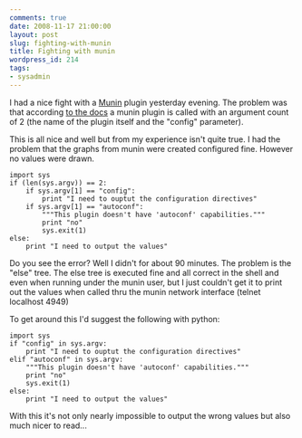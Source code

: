 ```yaml
---
comments: true
date: 2008-11-17 21:00:00
layout: post
slug: fighting-with-munin
title: Fighting with munin
wordpress_id: 214
tags:
- sysadmin
---
```


I had a nice fight with a [Munin](http://munin.projects.linpro.no/) plugin yesterday evening. The problem was that according [to the docs](http://munin.projects.linpro.no/wiki/HowToWritePlugins) a munin plugin is called with an argument count of 2 (the name of the plugin itself and the "config" parameter).

This is all nice and well but from my experience isn't quite true. I had the problem that the graphs from munin were created configured fine. However no values were drawn.

    
    import sys
    if (len(sys.argv)) == 2:
        if sys.argv[1] == "config":
            print "I need to ouptut the configuration directives"
        if sys.argv[1] == "autoconf":
            """This plugin doesn't have 'autoconf' capabilities."""
            print "no"
            sys.exit(1)
    else:
        print "I need to output the values"


Do you see the error? Well I didn't for about 90 minutes. The problem is the "else" tree. The else tree is executed fine and all correct in the shell and even when running under the munin user, but I just couldn't get it to print out the values when called thru the munin network interface (telnet localhost 4949)

To get around this I'd suggest the following with python:

    
    import sys
    if "config" in sys.argv:
        print "I need to ouptut the configuration directives"
    elif "autoconf" in sys.argv:
        """This plugin doesn't have 'autoconf' capabilities."""
        print "no"
        sys.exit(1)
    else:
        print "I need to output the values"


With this it's not only nearly impossible to output the wrong values but also much nicer to read...

